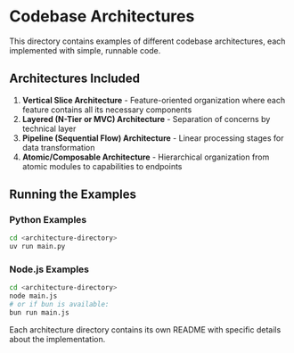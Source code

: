 # Codebase Architectures

This directory contains examples of different codebase architectures, each implemented with simple, runnable code.

## Architectures Included

1. **Vertical Slice Architecture** - Feature-oriented organization where each feature contains all its necessary components
2. **Layered (N-Tier or MVC) Architecture** - Separation of concerns by technical layer
3. **Pipeline (Sequential Flow) Architecture** - Linear processing stages for data transformation
4. **Atomic/Composable Architecture** - Hierarchical organization from atomic modules to capabilities to endpoints

## Running the Examples

### Python Examples
```bash
cd <architecture-directory>
uv run main.py
```

### Node.js Examples
```bash
cd <architecture-directory>
node main.js
# or if bun is available:
bun run main.js
```

Each architecture directory contains its own README with specific details about the implementation.
